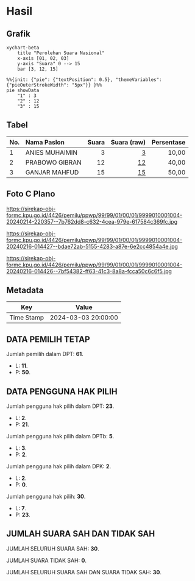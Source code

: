 # Hasil

## Grafik

```mermaid
xychart-beta
    title "Perolehan Suara Nasional"
    x-axis [01, 02, 03]
    y-axis "Suara" 0 --> 15
    bar [3, 12, 15]
```

```mermaid
%%{init: {"pie": {"textPosition": 0.5}, "themeVariables": {"pieOuterStrokeWidth": "5px"}} }%%
pie showData
    "1" : 3
    "2" : 12
    "3" : 15
```

## Tabel

| No. | Nama Paslon    | Suara | Suara (raw) | Persentase |
|:--- |:-------------- | -----:| -----------:| ----------:|
| 1   | ANIES MUHAIMIN | 3     | [3][p-1]    | 10,00      |
| 2   | PRABOWO GIBRAN | 12    | [12][p-2]   | 40,00      |
| 3   | GANJAR MAHFUD  | 15    | [15][p-3]   | 50,00      |


[p-1]: https://github.com/gigit-pemilu/pemilu-2024/blob/main/pilpres/hitung-suara/sub/99-luar-negeri/sub/99-roma-italia/sub/01-roma-italia/sub/0001-roma-italia/sub/004-ksk-002/sub/paslon-1.txt
[p-2]: https://github.com/gigit-pemilu/pemilu-2024/blob/main/pilpres/hitung-suara/sub/99-luar-negeri/sub/99-roma-italia/sub/01-roma-italia/sub/0001-roma-italia/sub/004-ksk-002/sub/paslon-2.txt
[p-3]: https://github.com/gigit-pemilu/pemilu-2024/blob/main/pilpres/hitung-suara/sub/99-luar-negeri/sub/99-roma-italia/sub/01-roma-italia/sub/0001-roma-italia/sub/004-ksk-002/sub/paslon-3.txt

## Foto C Plano

https://sirekap-obj-formc.kpu.go.id/4426/pemilu/ppwp/99/99/01/00/01/9999010001004-20240214-220357--7b762dd8-c632-4cea-979e-617584c369fc.jpg

https://sirekap-obj-formc.kpu.go.id/4426/pemilu/ppwp/99/99/01/00/01/9999010001004-20240216-014427--bdae72ab-5155-4283-a87e-6e2cc4854a4e.jpg

https://sirekap-obj-formc.kpu.go.id/4426/pemilu/ppwp/99/99/01/00/01/9999010001004-20240216-014426--7bf54382-ff63-41c3-8a8a-fcca50c6c6f5.jpg


## Metadata

| Key        | Value               |
| ---------- | ------------------- |
| Time Stamp | 2024-03-03 20:00:00 |


## DATA PEMILIH TETAP

Jumlah pemilih dalam DPT: **61**.
 * L: **11**.
 * P: **50**.

## DATA PENGGUNA HAK PILIH

Jumlah pengguna hak pilih dalam DPT: **23**.
 * L: **2**.
 * P: **21**.

Jumlah pengguna hak pilih dalam DPTb: **5**.
 * L: **3**.
 * P: **2**.

Jumlah pengguna hak pilih dalam DPK: **2**.
 * L: **2**.
 * P: **0**.

Jumlah pengguna hak pilih: **30**.
 * L: **7**.
 * P: **23**.

## JUMLAH SUARA SAH DAN TIDAK SAH

JUMLAH SELURUH SUARA SAH: **30**.

JUMLAH SUARA TIDAK SAH: **0**.

JUMLAH SELURUH SUARA SAH DAN SUARA TIDAK SAH: **30**.


